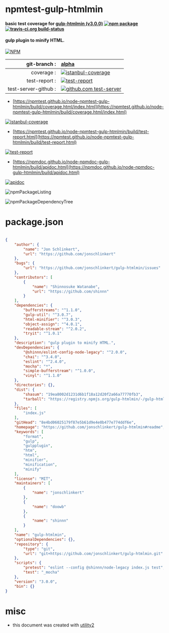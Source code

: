# npmtest-gulp-htmlmin

#### basic test coverage for  [gulp-htmlmin (v3.0.0)](https://github.com/jonschlinkert/gulp-htmlmin#readme)  [![npm package](https://img.shields.io/npm/v/npmtest-gulp-htmlmin.svg?style=flat-square)](https://www.npmjs.org/package/npmtest-gulp-htmlmin) [![travis-ci.org build-status](https://api.travis-ci.org/npmtest/node-npmtest-gulp-htmlmin.svg)](https://travis-ci.org/npmtest/node-npmtest-gulp-htmlmin)

#### gulp plugin to minify HTML.

[![NPM](https://nodei.co/npm/gulp-htmlmin.png?downloads=true&downloadRank=true&stars=true)](https://www.npmjs.com/package/gulp-htmlmin)

| git-branch : | [alpha](https://github.com/npmtest/node-npmtest-gulp-htmlmin/tree/alpha)|
|--:|:--|
| coverage : | [![istanbul-coverage](https://npmtest.github.io/node-npmtest-gulp-htmlmin/build/coverage.badge.svg)](https://npmtest.github.io/node-npmtest-gulp-htmlmin/build/coverage.html/index.html)|
| test-report : | [![test-report](https://npmtest.github.io/node-npmtest-gulp-htmlmin/build/test-report.badge.svg)](https://npmtest.github.io/node-npmtest-gulp-htmlmin/build/test-report.html)|
| test-server-github : | [![github.com test-server](https://npmtest.github.io/node-npmtest-gulp-htmlmin/GitHub-Mark-32px.png)](https://npmtest.github.io/node-npmtest-gulp-htmlmin/build/app/index.html) | | build-artifacts : | [![build-artifacts](https://npmtest.github.io/node-npmtest-gulp-htmlmin/glyphicons_144_folder_open.png)](https://github.com/npmtest/node-npmtest-gulp-htmlmin/tree/gh-pages/build)|

- [https://npmtest.github.io/node-npmtest-gulp-htmlmin/build/coverage.html/index.html](https://npmtest.github.io/node-npmtest-gulp-htmlmin/build/coverage.html/index.html)

[![istanbul-coverage](https://npmtest.github.io/node-npmtest-gulp-htmlmin/build/screenCapture.buildCi.browser.%252Ftmp%252Fbuild%252Fcoverage.lib.html.png)](https://npmtest.github.io/node-npmtest-gulp-htmlmin/build/coverage.html/index.html)

- [https://npmtest.github.io/node-npmtest-gulp-htmlmin/build/test-report.html](https://npmtest.github.io/node-npmtest-gulp-htmlmin/build/test-report.html)

[![test-report](https://npmtest.github.io/node-npmtest-gulp-htmlmin/build/screenCapture.buildCi.browser.%252Ftmp%252Fbuild%252Ftest-report.html.png)](https://npmtest.github.io/node-npmtest-gulp-htmlmin/build/test-report.html)

- [https://npmdoc.github.io/node-npmdoc-gulp-htmlmin/build/apidoc.html](https://npmdoc.github.io/node-npmdoc-gulp-htmlmin/build/apidoc.html)

[![apidoc](https://npmdoc.github.io/node-npmdoc-gulp-htmlmin/build/screenCapture.buildCi.browser.%252Ftmp%252Fbuild%252Fapidoc.html.png)](https://npmdoc.github.io/node-npmdoc-gulp-htmlmin/build/apidoc.html)

![npmPackageListing](https://npmtest.github.io/node-npmtest-gulp-htmlmin/build/screenCapture.npmPackageListing.svg)

![npmPackageDependencyTree](https://npmtest.github.io/node-npmtest-gulp-htmlmin/build/screenCapture.npmPackageDependencyTree.svg)



# package.json

```json

{
    "author": {
        "name": "Jon Schlinkert",
        "url": "https://github.com/jonschlinkert"
    },
    "bugs": {
        "url": "https://github.com/jonschlinkert/gulp-htmlmin/issues"
    },
    "contributors": [
        {
            "name": "Shinnosuke Watanabe",
            "url": "https://github.com/shinnn"
        }
    ],
    "dependencies": {
        "bufferstreams": "^1.1.0",
        "gulp-util": "^3.0.7",
        "html-minifier": "^3.0.3",
        "object-assign": "^4.0.1",
        "readable-stream": "^2.0.2",
        "tryit": "^1.0.1"
    },
    "description": "gulp plugin to minify HTML.",
    "devDependencies": {
        "@shinnn/eslint-config-node-legacy": "^2.0.0",
        "chai": "^3.4.0",
        "eslint": "^2.4.0",
        "mocha": "*",
        "simple-bufferstream": "^1.0.0",
        "vinyl": "^1.1.0"
    },
    "directories": {},
    "dist": {
        "shasum": "19ea8002d1231d6b1f18a12d20f2a66a77770fb3",
        "tarball": "https://registry.npmjs.org/gulp-htmlmin/-/gulp-htmlmin-3.0.0.tgz"
    },
    "files": [
        "index.js"
    ],
    "gitHead": "8e4bd06025179f87e5b61d9e4e0b477e774ddf6e",
    "homepage": "https://github.com/jonschlinkert/gulp-htmlmin#readme",
    "keywords": [
        "format",
        "gulp",
        "gulpplugin",
        "htm",
        "html",
        "minifier",
        "minification",
        "minify"
    ],
    "license": "MIT",
    "maintainers": [
        {
            "name": "jonschlinkert"
        },
        {
            "name": "doowb"
        },
        {
            "name": "shinnn"
        }
    ],
    "name": "gulp-htmlmin",
    "optionalDependencies": {},
    "repository": {
        "type": "git",
        "url": "git+https://github.com/jonschlinkert/gulp-htmlmin.git"
    },
    "scripts": {
        "pretest": "eslint --config @shinnn/node-legacy index.js test",
        "test": "_mocha"
    },
    "version": "3.0.0",
    "bin": {}
}
```



# misc
- this document was created with [utility2](https://github.com/kaizhu256/node-utility2)
